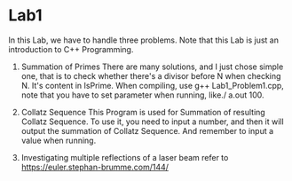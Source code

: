 # Lab1
In this Lab, we have to handle three problems. Note that this Lab is just an introduction to C++ Programming. 
  1. Summation of Primes
  There are many solutions, and I just chose simple one, that is to check whether there's a divisor before N when checking N. It's content in IsPrime.
  When compiling, use g++ Lab1_Problem1.cpp, note that you have to set parameter when running, like./ a.out 100.
  
  2. Collatz Sequence
  This Program is used for Summation of resulting Collatz Sequence. To use it, you need to input a number, 
  and then it will output the summation of Collatz Sequence. And remember to input a value when running.
  
  3. Investigating multiple reflections of a laser beam
  refer to https://euler.stephan-brumme.com/144/
